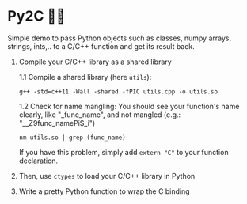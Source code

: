 # Py2C 🥧👀

Simple demo to pass Python objects such as classes, numpy arrays, strings, ints,.. to a C/C++ function and get its result back.


1. Compile your C/C++ library as a shared library

    1.1 Compile a shared library (here `utils`):
    
    ````
    g++ -std=c++11 -Wall -shared -fPIC utils.cpp -o utils.so
    ````
    
    1.2 Check for name mangling: 
    You should see your function's name clearly, like "_func_name", and not mangled (e.g.: "__Z9func_namePiS_i")
    
    ```
    nm utils.so | grep (func_name)
    ```
    
    If you have this problem, simply add `extern "C"` to your function declaration.
    
2. Then, use `ctypes` to load your C/C++ library in Python

3. Write a pretty Python function to wrap the C binding
